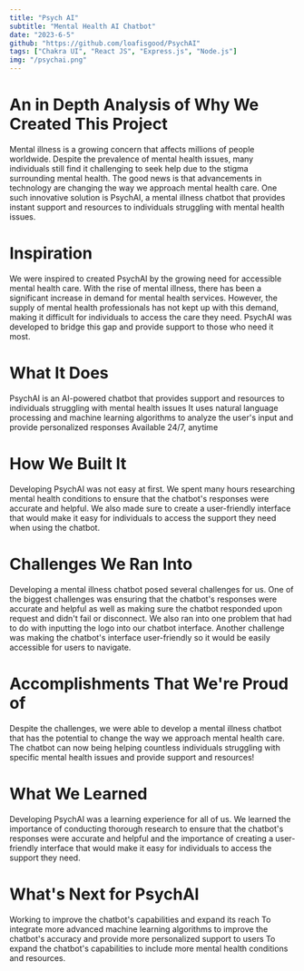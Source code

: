 ```yaml
---
title: "Psych AI"
subtitle: "Mental Health AI Chatbot"
date: "2023-6-5"
github: "https://github.com/loafisgood/PsychAI"
tags: ["Chakra UI", "React JS", "Express.js", "Node.js"]
img: "/psychai.png"
---
```


# An in Depth Analysis of Why We Created This Project
Mental illness is a growing concern that affects millions of people worldwide. Despite the prevalence of mental health issues, many individuals still find it challenging to seek help due to the stigma surrounding mental health. The good news is that advancements in technology are changing the way we approach mental health care. One such innovative solution is PsychAI, a mental illness chatbot that provides instant support and resources to individuals struggling with mental health issues.

# Inspiration
We were inspired to created PsychAI by the growing need for accessible mental health care. With the rise of mental illness, there has been a significant increase in demand for mental health services. However, the supply of mental health professionals has not kept up with this demand, making it difficult for individuals to access the care they need. PsychAI was developed to bridge this gap and provide support to those who need it most.

# What It Does
PsychAI is an AI-powered chatbot that provides support and resources to individuals struggling with mental health issues
It uses natural language processing and machine learning algorithms to analyze the user's input and provide personalized responses
Available 24/7, anytime

# How We Built It
Developing PsychAI was not easy at first. We spent many hours researching mental health conditions to ensure that the chatbot's responses were accurate and helpful. We also made sure to create a user-friendly interface that would make it easy for individuals to access the support they need when using the chatbot.

# Challenges We Ran Into
Developing a mental illness chatbot posed several challenges for us. One of the biggest challenges was ensuring that the chatbot's responses were accurate and helpful as well as making sure the chatbot responded upon request and didn't fail or disconnect. We also ran into one problem that had to do with inputting the logo into our chatbot interface. Another challenge was making the chatbot's interface user-friendly so it would be easily accessible for users to navigate.

# Accomplishments That We're Proud of
Despite the challenges, we were able to develop a mental illness chatbot that has the potential to change the way we approach mental health care. The chatbot can now being helping countless individuals struggling with specific mental health issues and provide support and resources!

# What We Learned
Developing PsychAI was a learning experience for all of us. We learned the importance of conducting thorough research to ensure that the chatbot's responses were accurate and helpful and the importance of creating a user-friendly interface that would make it easy for individuals to access the support they need.

# What's Next for PsychAI
Working to improve the chatbot's capabilities and expand its reach
To integrate more advanced machine learning algorithms to improve the chatbot's accuracy and provide more personalized support to users
To expand the chatbot's capabilities to include more mental health conditions and resources.